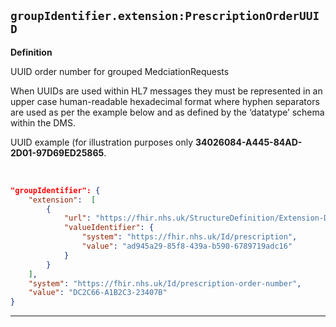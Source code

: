 ## `groupIdentifier.extension:PrescriptionOrderUUID`

<b>Definition</b><br>

UUID order number for grouped MedciationRequests

When UUIDs are used within HL7 messages they must be represented in an upper case human-readable hexadecimal format where hyphen separators are used as per the example below and as defined by the ‘datatype’ schema within the DMS.

UUID example (for illustration purposes only **34026084-A445-84AD-2D01-97D69ED25865**.

<br>

```json 
"groupIdentifier": {
    "extension":  [
        {
            "url": "https://fhir.nhs.uk/StructureDefinition/Extension-DM-PrescriptionId",
            "valueIdentifier": {
                "system": "https://fhir.nhs.uk/Id/prescription",
                "value": "ad945a29-85f8-439a-b590-6789719adc16"
            }
        }
    ],
    "system": "https://fhir.nhs.uk/Id/prescription-order-number",
    "value": "DC2C66-A1B2C3-23407B"
}
```

---

